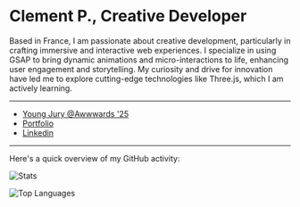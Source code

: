 <br />
<h1>Clement P., Creative Developer</h1>

Based in France, I am passionate about creative development, particularly in crafting immersive and
interactive web experiences. I specialize in using GSAP to bring dynamic animations and
micro-interactions to life, enhancing user engagement and storytelling. My curiosity and drive for
innovation have led me to explore cutting-edge technologies like Three.js, which I am actively learning.

---

* [Young Jury @Awwwards '25](https://www.awwwards.com/jury-member/prt-clement)
* [Portfolio](https://2024-portfolio-psi.vercel.app/)
* [Linkedin](https://www.linkedin.com/in/cl%C3%A9ment-p-35bab4220/)

---

Here's a quick overview of my GitHub activity:

![Stats](https://github-readme-stats.vercel.app/api?username=perr0112&show_icons=true&theme=radical)

![Top Languages](https://github-readme-stats.vercel.app/api/top-langs/?username=perr0112&layout=compact&theme=radical&langs_count=6)

